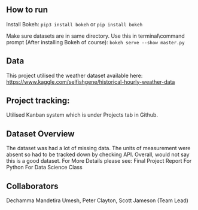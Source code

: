 ## How to run

Install Bokeh:
`pip3 install bokeh` or
`pip install bokeh`

Make sure datasets are in same directory.
Use this in terminal\command prompt (After installing Bokeh of course):
`bokeh serve --show master.py`

## Data
This project utilised the weather dataset available here:
https://www.kaggle.com/selfishgene/historical-hourly-weather-data

## Project tracking:
Utilised Kanban system which is under Projects tab in Github.

## Dataset Overview
The dataset was had a lot of missing data.
The units of measurement were absent so had to be tracked down by checking API.
Overall, would not say this is a good dataset.
For More Details please see: Final Project Report For Python For Data Science Class

## Collaborators
Dechamma Mandetira Umesh,
Peter Clayton,
Scott Jameson (Team Lead)
